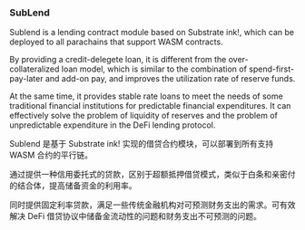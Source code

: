 ### SubLend

Sublend is a lending contract module based on Substrate ink!, which can be deployed to all parachains that support WASM contracts.

By providing a credit-delegete loan, it is different from the over-collateralized loan model, which is similar to the combination of spend-first-pay-later and add-on pay, and improves the utilization rate of reserve funds.

At the same time, it provides stable rate loans to meet the needs of some traditional financial institutions for predictable financial expenditures. It can effectively solve the problem of liquidity of reserves and the problem of unpredictable expenditure in the DeFi lending protocol.

Sublend 是基于 Substrate ink! 实现的借贷合约模块，可以部署到所有支持 WASM 合约的平行链。

通过提供一种信用委托式的贷款，区别于超额抵押借贷模式，类似于白条和亲密付的结合体，提高储备资金的利用率。

同时提供固定利率贷款，满足一些传统金融机构对可预测财务支出的需求。可有效解决 DeFi 借贷协议中储备金流动性的问题和财务支出不可预测的问题。
